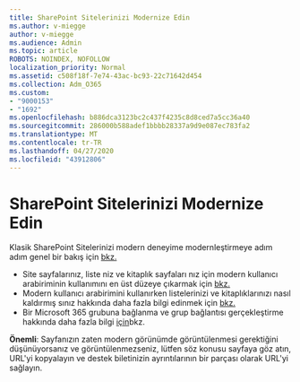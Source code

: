 ```yaml
---
title: SharePoint Sitelerinizi Modernize Edin
ms.author: v-miegge
author: v-miegge
ms.audience: Admin
ms.topic: article
ROBOTS: NOINDEX, NOFOLLOW
localization_priority: Normal
ms.assetid: c508f18f-7e74-43ac-bc93-22c71642d454
ms.collection: Adm_O365
ms.custom:
- "9000153"
- "1692"
ms.openlocfilehash: b886dca3123bc2c437f4235c8d8ced7a5cc36a40
ms.sourcegitcommit: 286000b588adef1bbbb28337a9d9e087ec783fa2
ms.translationtype: MT
ms.contentlocale: tr-TR
ms.lasthandoff: 04/27/2020
ms.locfileid: "43912806"
---
```

# <a name="modernize-your-sharepoint-sites"></a>SharePoint Sitelerinizi Modernize Edin

Klasik SharePoint Sitelerinizi modern deneyime modernleştirmeye adım adım genel bir bakış için [bkz.](https://docs.microsoft.com/sharepoint/dev/transform/modernize-classic-sites)

* Site sayfalarınız, liste niz ve kitaplık sayfaları nız için modern kullanıcı arabiriminin kullanımını en üst düzeye çıkarmak için [bkz.](https://docs.microsoft.com/sharepoint/dev/transform/modernize-userinterface)
* Modern kullanıcı arabirimini kullanırken listelerinizi ve kitaplıklarınızı nasıl kaldırmış sınız hakkında daha fazla bilgi edinmek için [bkz.](https://docs.microsoft.com/sharepoint/dev/transform/modernize-userinterface-lists-and-libraries)
* Bir Microsoft 365 grubuna bağlanma ve grup bağlantısı gerçekleştirme hakkında daha fazla bilgi [için](https://docs.microsoft.com/sharepoint/dev/transform/modernize-connect-to-office365-group)bkz.

**Önemli**: Sayfanızın zaten modern görünümde görüntülenmesi gerektiğini düşünüyorsanız ve görüntülenmezseniz, lütfen söz konusu sayfaya göz atın, URL'yi kopyalayın ve destek biletinizin ayrıntılarının bir parçası olarak URL'yi sağlayın.
